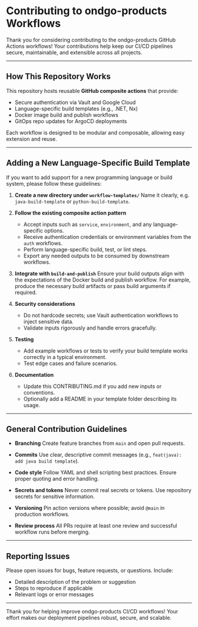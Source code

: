 # Contributing to ondgo-products Workflows

Thank you for considering contributing to the ondgo-products GitHub Actions workflows! Your contributions help keep our CI/CD pipelines secure, maintainable, and extensible across all projects.

---

## How This Repository Works

This repository hosts reusable **GitHub composite actions** that provide:

* Secure authentication via Vault and Google Cloud
* Language-specific build templates (e.g., .NET, Nx)
* Docker image build and publish workflows
* GitOps repo updates for ArgoCD deployments

Each workflow is designed to be modular and composable, allowing easy extension and reuse.

---

## Adding a New Language-Specific Build Template

If you want to add support for a new programming language or build system, please follow these guidelines:

1. **Create a new directory under `workflow-templates/`**
   Name it clearly, e.g. `java-build-template` or `python-build-template`.

2. **Follow the existing composite action pattern**

   * Accept inputs such as `service`, `environment`, and any language-specific options.
   * Receive authentication credentials or environment variables from the `auth` workflows.
   * Perform language-specific build, test, or lint steps.
   * Export any needed outputs to be consumed by downstream workflows.

3. **Integrate with `build-and-publish`**
   Ensure your build outputs align with the expectations of the Docker build and publish workflow. For example, produce the necessary build artifacts or pass build arguments if required.

4. **Security considerations**

   * Do not hardcode secrets; use Vault authentication workflows to inject sensitive data.
   * Validate inputs rigorously and handle errors gracefully.

5. **Testing**

   * Add example workflows or tests to verify your build template works correctly in a typical environment.
   * Test edge cases and failure scenarios.

6. **Documentation**

   * Update this CONTRIBUTING.md if you add new inputs or conventions.
   * Optionally add a README in your template folder describing its usage.

---

## General Contribution Guidelines

* **Branching**
  Create feature branches from `main` and open pull requests.

* **Commits**
  Use clear, descriptive commit messages (e.g., `feat(java): add java build template`).

* **Code style**
  Follow YAML and shell scripting best practices. Ensure proper quoting and error handling.

* **Secrets and tokens**
  Never commit real secrets or tokens. Use repository secrets for sensitive information.

* **Versioning**
  Pin action versions where possible; avoid `@main` in production workflows.

* **Review process**
  All PRs require at least one review and successful workflow runs before merging.

---

## Reporting Issues

Please open issues for bugs, feature requests, or questions. Include:

* Detailed description of the problem or suggestion
* Steps to reproduce if applicable
* Relevant logs or error messages

---

Thank you for helping improve ondgo-products CI/CD workflows! Your effort makes our deployment pipelines robust, secure, and scalable.